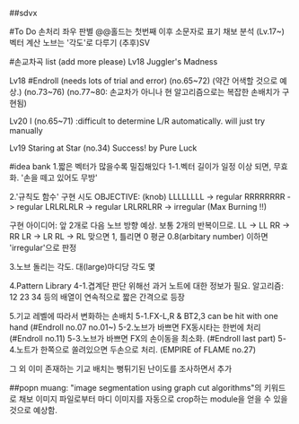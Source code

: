 ##sdvx

#To Do
손처리 좌우 판별
@@홀드는 첫번째 이후 소문자로 표기
채보 분석 (Lv.17~)
벡터 계산
노브는 '각도'로 다루기
(추후)SV

#손교차곡 list (add more please)
Lv18 Juggler's Madness

Lv18 #Endroll (needs lots of trial and error)
(no.65~72) (약간 어색할 것으로 예상.)
(no.73~76)
(no.77~80: 손교차가 아니나 현 알고리즘으로는 복잡한 손배치가 구현됨)

Lv20 I (no.65~71) 
:difficult to determine L/R automatically. will just try manually

Lv19 Staring at Star (no.34) 
Success! by Pure Luck


#idea bank
1.짧은 벡터가 많을수록 밀집해있다
1-1.벡터 길이가 일정 이상 되면, 무효화. '손을 떼고 있어도 무방'

2.'규칙도 함수' 구현 시도
OBJECTIVE: (knob)
LLLLLLLL -> regular
RRRRRRRR -> regular
LRLRLRLR -> regular
LRLRRLRR -> irregular   (Max Burning !!)

구현 아이디어:
앞 2개로 다음 노브 방향 예상. 보통 2개의 반복이므로.
LL -> LL
RR -> RR
LR -> LR
RL -> RL
맞으면 1, 틀리면 0
평균 0.8(arbitary number) 이하면 'irregular'으로 판정 

3.노브 돌리는 각도. 대(large)마디당 각도 몇

4.Pattern Library
4-1.겹계단
판단 위해선 과거 노트에 대한 정보가 필요.
알고리즘: 12 23 34 등의 배열이 연속적으로 짧은 간격으로 등장

5.기교 레벨에 따라서 변화하는 손배치
5-1.FX-L,R & BT2,3 can be hit with one hand (#Endroll no.07 no.01~)
5-2.노브가 바쁘면 FX동시타는 한번에 처리 (#Endroll no.11)
5-3.노브가 바쁘면 FX의 손이동을 최소화. (#Endroll last part)
5-4.노트가 한쪽으로 쏠려있으면 두손으로 처리. (EMPIRE of FLAME no.27)

그 외 이미 존재하는 기교 배치는 뻥튀기된 난이도를 조사하면서 추가


##popn
muang: "image segmentation using graph cut algorithms"의 키워드로
채보 이미지 파일로부터 마디 이미지를 자동으로 crop하는 module을 얻을 수 있을 것으로 예상함.